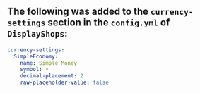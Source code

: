 ## The following was added to the `currency-settings` section in the `config.yml` of `DisplayShops`:
```yaml
currency-settings:
  SimpleEconomy:
    name: Simple Money
    symbol: ¤
    decimal-placement: 2
    raw-placeholder-value: false
```

